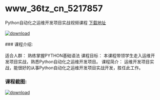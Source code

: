 # www_36tz_cn_5217857
Python自动化之运维开发项目实战视频课程
[下载地址](http://www.36tz.cn/article/5217857 "下载地址")
<br/></br>[![download](http://36tz.cn/muke_img/2021_01_12345-14.jpg "下载地址")](http://www.36tz.cn/article/5217857 "下载地址")
<br/></br>### 课程介绍:<br/></br>适合人群：
熟练掌握PYTHON基础语法
课程目标：
本课程带领学生走入运维开发项目实战，熟悉Python自动化之运维开发项目。
课程简介：
运维开发项目实战，能很好的从事Python自动化之运维开发项目实战开发，胜任此工作。

### 课程截图:
[![download](http://36tz.cn/muke_img/2021_01_2-113.png "下载地址")](http://www.36tz.cn/article/5217857 "下载地址")

